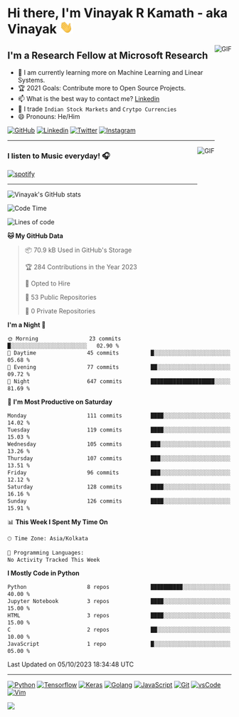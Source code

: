# Hi there, I'm Vinayak R Kamath - aka Vinayak <img width="30px" src="https://github.com/SatYu26/SatYu26/raw/master/Assets/Hi.gif" />

<img align="right" alt="GIF" height="250px" src="https://octodex.github.com/images/daftpunktocat-thomas.gif" />

## I'm a Research Fellow at Microsoft Research

- 🌱 I am currently learning more on Machine Learning and Linear Systems.
- 🏆 2021 Goals: Contribute more to Open Source Projects.
- 📫 What is the best way to contact me? [Linkedin](https://www.linkedin.com/in/vinayakakamath21/)
- 🎲 I trade `Indian Stock Markets` and `Crytpo Currencies`
- 😄 Pronouns: He/Him

[![GitHub](https://img.shields.io/badge/Github-00000?style=for-the-badge&logo=github&logoColor=white)](https://github.com/craterkamath)
[![Linkedin](https://img.shields.io/badge/Linkedin-0077B5?style=for-the-badge&logo=linkedin&logoColor=white)](https://www.linkedin.com/in/vinayakakamath21/)
[![Twitter](https://img.shields.io/badge/Twitter-1DA1F2?style=for-the-badge&logo=twitter&logoColor=white)](https://twitter.com/kamathvinayak)
[![Instagram](https://img.shields.io/badge/Instagram-E4405F?style=for-the-badge&logo=instagram&logoColor=white)](https://www.instagram.com/__x6tenz__/)

---

<img align="right" alt="GIF" height="400px" src="https://media1.giphy.com/media/cOfwtFobGCLJBU3DNn/giphy.gif" />

### I listen to Music everyday! 🎧

[![spotify](https://spotify-github-profile.vercel.app/api/view?uid=y56d22aaaqsxgwzj9wd3bbq87&cover_image=true&theme=default)](https://spotify-github-profile.vercel.app/api/view?uid=y56d22aaaqsxgwzj9wd3bbq87&redirect=true)

---

<!--START_SECTION:stats-->
![Vinayak's GitHub stats](https://github-readme-stats.vercel.app/api?username=craterkamath&show_icons=true&theme=radical)
<!--START_SECTION:waka-->
![Code Time](http://img.shields.io/badge/Code%20Time-109%20hrs%204%20mins-blue)

![Lines of code](https://img.shields.io/badge/From%20Hello%20World%20I%27ve%20Written-439.9%20thousand%20lines%20of%20code-blue)

**🐱 My GitHub Data** 

> 📦 70.9 kB Used in GitHub's Storage 
 > 
> 🏆 284 Contributions in the Year 2023
 > 
> 💼 Opted to Hire
 > 
> 📜 53 Public Repositories 
 > 
> 🔑 0 Private Repositories 
 > 
**I'm a Night 🦉** 

```text
🌞 Morning                23 commits          █░░░░░░░░░░░░░░░░░░░░░░░░   02.90 % 
🌆 Daytime                45 commits          █░░░░░░░░░░░░░░░░░░░░░░░░   05.68 % 
🌃 Evening                77 commits          ██░░░░░░░░░░░░░░░░░░░░░░░   09.72 % 
🌙 Night                  647 commits         ████████████████████░░░░░   81.69 % 
```
📅 **I'm Most Productive on Saturday** 

```text
Monday                   111 commits         ████░░░░░░░░░░░░░░░░░░░░░   14.02 % 
Tuesday                  119 commits         ████░░░░░░░░░░░░░░░░░░░░░   15.03 % 
Wednesday                105 commits         ███░░░░░░░░░░░░░░░░░░░░░░   13.26 % 
Thursday                 107 commits         ███░░░░░░░░░░░░░░░░░░░░░░   13.51 % 
Friday                   96 commits          ███░░░░░░░░░░░░░░░░░░░░░░   12.12 % 
Saturday                 128 commits         ████░░░░░░░░░░░░░░░░░░░░░   16.16 % 
Sunday                   126 commits         ████░░░░░░░░░░░░░░░░░░░░░   15.91 % 
```


📊 **This Week I Spent My Time On** 

```text
🕑︎ Time Zone: Asia/Kolkata

💬 Programming Languages: 
No Activity Tracked This Week
```

**I Mostly Code in Python** 

```text
Python                   8 repos             ██████████░░░░░░░░░░░░░░░   40.00 % 
Jupyter Notebook         3 repos             ████░░░░░░░░░░░░░░░░░░░░░   15.00 % 
HTML                     3 repos             ████░░░░░░░░░░░░░░░░░░░░░   15.00 % 
C                        2 repos             ██░░░░░░░░░░░░░░░░░░░░░░░   10.00 % 
JavaScript               1 repo              █░░░░░░░░░░░░░░░░░░░░░░░░   05.00 % 
```




 Last Updated on 05/10/2023 18:34:48 UTC
<!--END_SECTION:waka-->


---

[![Python](https://img.shields.io/badge/Python-FFF?style=for-the-badge&logo=Python&logoColor=3776AB)]()
[![Tensorflow](https://img.shields.io/badge/Tensorflow-0000?style=for-the-badge&logo=TensorFlow&logoColor=orange)]()
[![Keras](https://img.shields.io/badge/Keras-000000?style=for-the-badge&logo=Keras&logoColor=D00000)]()
[![Golang](https://img.shields.io/badge/Go-00ADD8?style=for-the-badge&logo=go&logoColor=white)]()
[![JavaScript](https://img.shields.io/badge/JavaScript-F7DF1E?style=for-the-badge&logo=javascript&logoColor=black)]()
[![Git](https://img.shields.io/badge/Git-F05032?style=for-the-badge&logo=git&logoColor=white)]()
[![vsCode](https://img.shields.io/badge/vsCode-0078D4?style=for-the-badge&logo=visual%20studio%20code&logoColor=white)]()
[![Vim](https://img.shields.io/badge/Vim-%2311AB00.svg?&style=for-the-badge&logo=vim&logoColor=white)]()


<img src="https://imgur.com/rilHVxA.png"/> 
